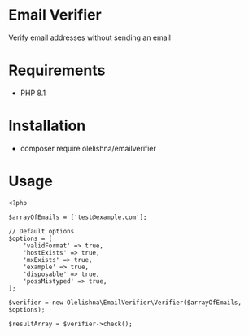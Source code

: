 # Email Verifier

Verify email addresses without sending an email 

# Requirements

* PHP 8.1

# Installation

* composer require olelishna/emailverifier

# Usage
    <?php
    
    $arrayOfEmails = ['test@example.com'];

    // Default options
    $options = [
        'validFormat' => true,
        'hostExists' => true,
        'mxExists' => true,
        'example' => true,
        'disposable' => true,
        'possMistyped' => true,
    ];

    $verifier = new Olelishna\EmailVerifier\Verifier($arrayOfEmails, $options);

    $resultArray = $verifier->check();